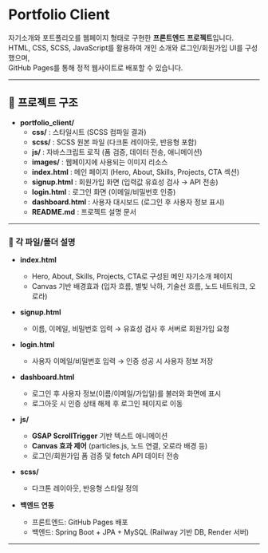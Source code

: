 # Portfolio Client
자기소개와 포트폴리오를 웹페이지 형태로 구현한 **프론트엔드 프로젝트**입니다.  
HTML, CSS, SCSS, JavaScript를 활용하여 개인 소개와 로그인/회원가입 UI를 구성했으며,  
GitHub Pages를 통해 정적 웹사이트로 배포할 수 있습니다.

---

## 📂 프로젝트 구조

- **portfolio_client/**
  - **css/** : 스타일시트 (SCSS 컴파일 결과)
  - **scss/** : SCSS 원본 파일 (다크톤 레이아웃, 반응형 포함)
  - **js/** : 자바스크립트 로직 (폼 검증, 데이터 전송, 애니메이션)
  - **images/** : 웹페이지에 사용되는 이미지 리소스
  - **index.html** : 메인 페이지 (Hero, About, Skills, Projects, CTA 섹션)
  - **signup.html** : 회원가입 화면 (입력값 유효성 검사 → API 전송)
  - **login.html** : 로그인 화면 (이메일/비밀번호 인증)
  - **dashboard.html** : 사용자 대시보드 (로그인 후 사용자 정보 표시)
  - **README.md** : 프로젝트 설명 문서

---

### 📑 각 파일/폴더 설명
- **index.html**  
  - Hero, About, Skills, Projects, CTA로 구성된 메인 자기소개 페이지  
  - Canvas 기반 배경효과 (입자 흐름, 별빛 낙하, 기술선 흐름, 노드 네트워크, 오로라) 

- **signup.html**  
  - 이름, 이메일, 비밀번호 입력 → 유효성 검사 후 서버로 회원가입 요청  

- **login.html**  
  - 사용자 이메일/비밀번호 입력 → 인증 성공 시 사용자 정보 저장  

- **dashboard.html**  
  - 로그인 후 사용자 정보(이름/이메일/가입일)를 불러와 화면에 표시  
  - 로그아웃 시 인증 상태 해제 후 로그인 페이지로 이동

- **js/**  
  - **GSAP ScrollTrigger** 기반 텍스트 애니메이션  
  - **Canvas 효과 제어** (particles.js, 노드 연결, 오로라 배경 등)  
  - 로그인/회원가입 폼 검증 및 fetch API 데이터 전송  

- **scss/**  
  - 다크톤 레이아웃, 반응형 스타일 정의  

- **백엔드 연동**  
  - 프론트엔드: GitHub Pages 배포  
  - 백엔드: Spring Boot + JPA + MySQL (Railway 기반 DB, Render 서버)

---
